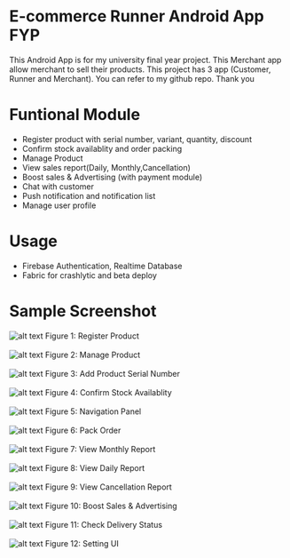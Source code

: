 # E-commerce Runner Android App FYP
This Android App is for my university final year project. This Merchant app allow merchant to sell their products. This project has 3 app (Customer, Runner and Merchant). You can refer to my github repo. Thank you


# Funtional Module
- Register product with serial number, variant, quantity, discount
- Confirm stock availablity and order packing  
- Manage Product
- View sales report(Daily, Monthly,Cancellation)
- Boost sales & Advertising (with payment module)
- Chat with customer 
- Push notification and notification list 
- Manage user profile 

# Usage
- Firebase Authentication, Realtime Database 
- Fabric for crashlytic and beta deploy

# Sample Screenshot

![alt text](https://s15.postimg.cc/d3g0oqmxn/register_product.jpg) Figure 1: Register Product </br></br>
![alt text](https://s15.postimg.cc/llpgt3gln/manage_product.png) Figure 2: Manage Product </br></br>
![alt text](https://s15.postimg.cc/q7ll1ecej/add_serial_number.jpg) Figure 3: Add Product Serial Number </br></br>
![alt text](https://s15.postimg.cc/i23j38vvf/confirm_stock.jpg) Figure 4: Confirm Stock Availablity</br></br>
![alt text](https://s15.postimg.cc/jtwhy6ht7/navigation_panel.png) Figure 5: Navigation Panel</br></br>
![alt text](https://s15.postimg.cc/jtwhy5my3/pack_order.jpg) Figure 6: Pack Order </br></br>
![alt text](https://s15.postimg.cc/xnkun7n97/monthly_report.jpg) Figure 7: View Monthly Report </br></br>
![alt text](https://s15.postimg.cc/3vns82q63/sale_report.png) Figure 8: View Daily Report</br></br>
![alt text](https://s15.postimg.cc/yd3mzm5t7/view_cancel_report.jpg) Figure 9: View Cancellation Report</br></br>
![alt text](https://s15.postimg.cc/mb895g9ff/boost_sale.png) Figure 10: Boost Sales & Advertising</br></br>
![alt text](https://s15.postimg.cc/f80dptguj/check_delivery_status.jpg) Figure 11: Check Delivery Status</br></br>
![alt text](https://s15.postimg.cc/hckqqxl23/setting.jpg) Figure 12: Setting UI</br></br>
